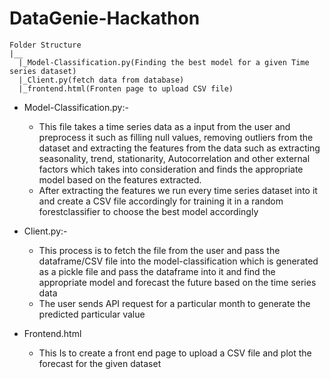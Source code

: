 # DataGenie-Hackathon

```
Folder Structure
|__
  |_Model-Classification.py(Finding the best model for a given Time series dataset)
  |_Client.py(fetch data from database)
  |_frontend.html(Fronten page to upload CSV file)
 ```

* Model-Classification.py:-

     - This file takes a time series data as a input from the user and preprocess it such as filling null values, removing outliers from the dataset and extracting the features from the data such as extracting seasonality, trend, stationarity, Autocorrelation and other external factors which takes into consideration and finds the appropriate model based on the features extracted.
     - After extracting the features we run every time series dataset into it and create a CSV file accordingly for training it in a random forestclassifier to choose the best model accordingly
* Client.py:-

    - This process is to fetch the file from the user and pass the dataframe/CSV file into the model-classification which is generated as a pickle file and pass the dataframe into it and find the appropriate model and forecast the future based on the time series data
    - The user sends API request for a particular month to generate the predicted particular value
* Frontend.html

    - This Is to create a front end page to upload a CSV file and plot the forecast for the given dataset
 
